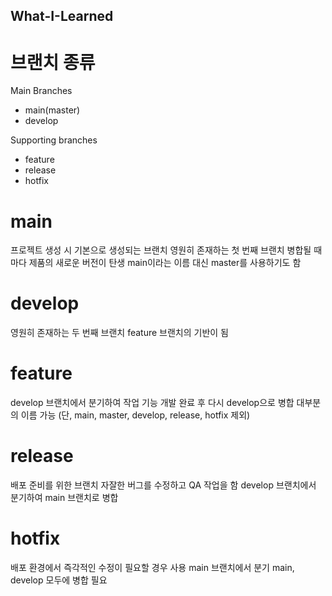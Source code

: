 ## What-I-Learned

# 브랜치 종류

Main Branches
- main(master)
- develop

Supporting branches
- feature
- release
- hotfix

# main
프로젝트 생성 시 기본으로 생성되는 브랜치
영원히 존재하는 첫 번째 브랜치
병합될 때마다 제품의 새로운 버전이 탄생
main이라는 이름 대신 master를 사용하기도 함

# develop
영원히 존재하는 두 번째 브랜치
feature 브랜치의 기반이 됨

# feature
develop 브랜치에서 분기하여 작업
기능 개발 완료 후 다시 develop으로 병합
대부분의 이름 가능
(단, main, master, develop, release, hotfix 제외)

# release
배포 준비를 위한 브랜치
자잘한 버그를 수정하고 QA 작업을 함
develop 브랜치에서 분기하여 main 브랜치로 병합

# hotfix
배포 환경에서 즉각적인 수정이 필요할 경우 사용
main 브랜치에서 분기
main, develop 모두에 병합 필요
